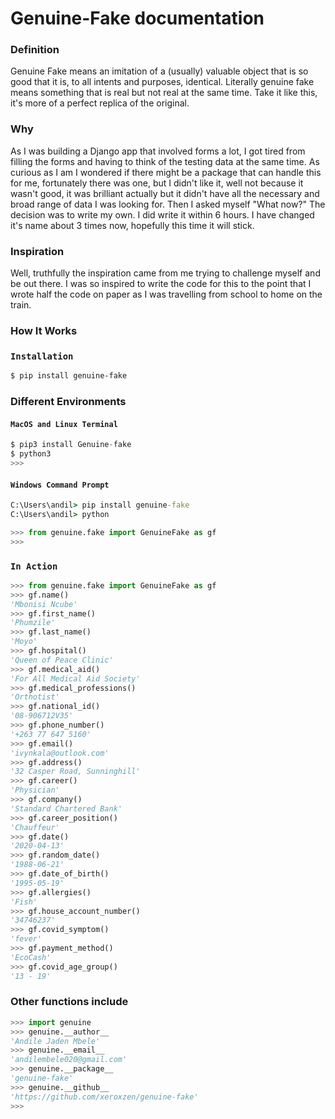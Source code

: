 # Genuine-Fake documentation

### Definition

Genuine Fake means an imitation of a (usually) valuable object that is so good that it is, to all intents and purposes, identical. Literally genuine fake means something that is real but not real at the same time. Take it like this, it's more of a perfect replica of the original.

### Why

As I was building a Django app that involved forms a lot, I got tired from filling the forms and having to think of the testing data at the same time. As curious as I am I wondered if there might be a package that can handle this for me, fortunately there was one, but I didn't like it, well not because it wasn't good, it was brilliant actually but it didn't have all the necessary and broad range of data I was looking for. Then I asked myself "What now?" The decision was to write my own. I did write it within 6 hours. I have changed it's name about 3 times now, hopefully this time it will stick.

### Inspiration

Well, truthfully the inspiration came from me trying to challenge myself and be out there. I was so inspired to write the code for this to the point that I wrote half the code on paper as I was travelling from school to home on the train.

### How It Works

### ```Installation``` 

```sh
$ pip install genuine-fake
```

### Different Environments

#### ```MacOS and Linux Terminal```
```python
$ pip3 install Genuine-fake
$ python3
>>>
```

#### ```Windows Command Prompt```
```cmd
C:\Users\andil> pip install genuine-fake
C:\Users\andil> python
```
```py
>>> from genuine.fake import GenuineFake as gf
>>>
```

### ```In Action```

```python
>>> from genuine.fake import GenuineFake as gf
>>> gf.name()
'Mbonisi Ncube'
>>> gf.first_name()
'Phumzile'
>>> gf.last_name()
'Moyo'
>>> gf.hospital()
'Queen of Peace Clinic'
>>> gf.medical_aid()
'For All Medical Aid Society'
>>> gf.medical_professions()
'Orthotist'
>>> gf.national_id()
'08-906712V35'
>>> gf.phone_number()
'+263 77 647 5160'
>>> gf.email()
'ivynkala@outlook.com'
>>> gf.address()
'32 Casper Road, Sunninghill'
>>> gf.career()
'Physician'
>>> gf.company()
'Standard Chartered Bank'
>>> gf.career_position()
'Chauffeur'
>>> gf.date()
'2020-04-13'
>>> gf.random_date()
'1988-06-21'
>>> gf.date_of_birth()
'1995-05-19'
>>> gf.allergies()
'Fish'
>>> gf.house_account_number()
'34746237'
>>> gf.covid_symptom()
'fever'
>>> gf.payment_method()
'EcoCash'
>>> gf.covid_age_group()
'13 - 19'
```

### Other functions include

```python
>>> import genuine
>>> genuine.__author__
'Andile Jaden Mbele'
>>> genuine.__email__
'andilembele020@gmail.com'
>>> genuine.__package__
'genuine-fake'
>>> genuine.__github__
'https://github.com/xeroxzen/genuine-fake'
>>>
```
